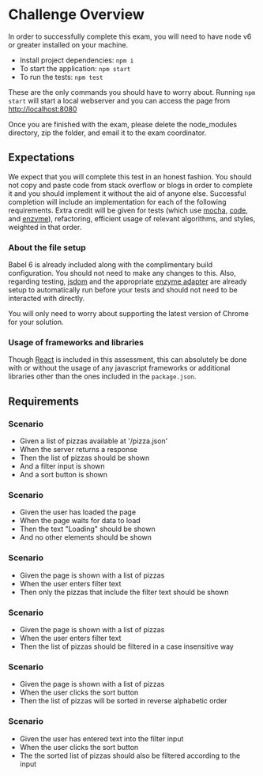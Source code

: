 # Challenge Overview

In order to successfully complete this exam, you will need to have node v6 or greater installed on your machine.

* Install project dependencies: `npm i`
* To start the application: `npm start`
* To run the tests: `npm test`

These are the only commands you should have to worry about. Running `npm start` will start a local webserver and you can access the page from [http://localhost:8080](http://localhost:8080)

Once you are finished with the exam, please delete the node_modules directory, zip the folder, and email it to the exam coordinator.

## Expectations

We expect that you will complete this test in an honest fashion. You should not copy and paste code from stack overflow or blogs in order to complete it and you should implement it without the aid of anyone else. Successful completion will include an implementation for each of the following requirements. Extra credit will be given for tests (which use [mocha](https://mochajs.org/), [code](https://www.npmjs.com/package/code), and [enzyme](http://airbnb.io/enzyme/)), refactoring, efficient usage of relevant algorithms, and styles, weighted in that order.

### About the file setup

Babel 6 is already included along with the complimentary build configuration. You should not need to make any changes to this. Also, regarding testing, [jsdom](https://www.npmjs.com/package/jsdom) and the appropriate [enzyme adapter](http://airbnb.io/enzyme/docs/guides/migration-from-2-to-3.html) are already setup to automatically run before your tests and should not need to be interacted with directly.

You will only need to worry about supporting the latest version of Chrome for your solution.

### Usage of frameworks and libraries

Though [React](https://reactjs.org/) is included in this assessment, this can absolutely be done with or without the usage of any javascript frameworks or additional libraries other than the ones included in the `package.json`.

## Requirements

### Scenario

* Given a list of pizzas available at '/pizza.json'
* When the server returns a response
* Then the list of pizzas should be shown
* And a filter input is shown
* And a sort button is shown

### Scenario

* Given the user has loaded the page
* When the page waits for data to load
* Then the text "Loading" should be shown
* And no other elements should be shown

### Scenario

* Given the page is shown with a list of pizzas
* When the user enters filter text
* Then only the pizzas that include the filter text should be shown

### Scenario

* Given the page is shown with a list of pizzas
* When the user enters filter text
* Then the list of pizzas should be filtered in a case insensitive way

### Scenario

* Given the page is shown with a list of pizzas
* When the user clicks the sort button
* Then the list of pizzas will be sorted in reverse alphabetic order

### Scenario

* Given the user has entered text into the filter input
* When the user clicks the sort button
* The the sorted list of pizzas should also be filtered according to the input
